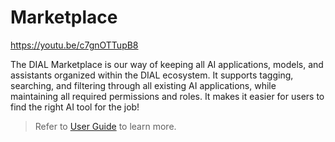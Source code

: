 # Marketplace

https://youtu.be/c7gnOTTupB8

The DIAL Marketplace is our way of keeping all AI applications, models, and assistants organized within the DIAL ecosystem. It supports tagging, searching, and filtering through all existing AI applications, while maintaining all required permissions and roles. It makes it easier for users to find the right AI tool for the job!

> Refer to [User Guide](/docs/tutorials/0.user-guide.md#marketplace) to learn more.
